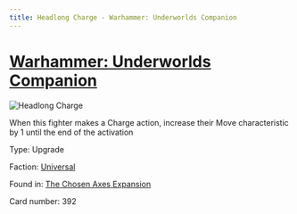 ```yaml
---
title: Headlong Charge - Warhammer: Underworlds Companion
---
```


# [Warhammer: Underworlds Companion](https://guidokessels.github.io/wh-underworlds)

  

![Headlong Charge](https://warhammerunderworlds.com/wp-content/uploads/sites/6/2018/02/392_ENG.png)

When this fighter makes a Charge action, increase their Move characteristic by 1 until the end of the activation

Type: Upgrade

Faction: [Universal](https://guidokessels.github.io/wh-underworlds/factions/universal)

Found in: [The Chosen Axes Expansion](https://guidokessels.github.io/wh-underworlds/locations/the-chosen-axes-expansion)

Card number: 392
